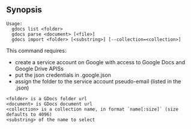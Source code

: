 ## Synopsis

```text
Usage:
  gdocs list <folder>
  gdocs parse <document> [<file>]
  gdocs import <folder> [<substring>] [--collection=<collection>] 
```

This command requires:
- create a service account on Google with access to Google Docs and Google Drive APISs
- put the json credentials in .google.json
- assign the folder to the service account pseudo-email (listed in the .json)

```text
<folder> is a GDocs folder url
<document> is GDocs document url
<collection> is a collection name, in format `name[:size]` (size defaults to 4096)
<substring> of the name to select
```